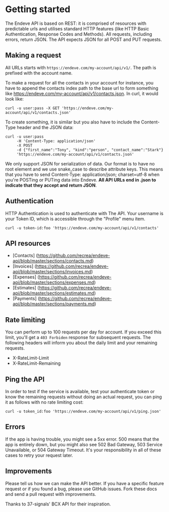 # Getting started
The Endeve API is based on REST: it is comprised of resources with predictable urls and utilises standard HTTP features (like HTTP Basic Authentication, Response Codes and Methods). All requests, including errors, return JSON. The API expects JSON for all POST and PUT requests.

## Making a request
All URLs starts with `https://endeve.com/my-account/api/v1/`. The path is prefixed with the account name.

To make a request for all the contacts in your account for instance, you have to append the contacts index path to the base url to form something like https://endeve.com/my-account/api/v1/contacts.json. In curl, it would look like:

```shell
curl -u user:pass -X GET 'https://endeve.com/my-account/api/v1/contacts.json'
```

To create something, it is similar but you also have to include the Content-Type  header and the JSON data:

```shell
curl -u user:pass 
	 -H 'Content-Type: application/json' 
	 -X POST 
	 -d {"first_name":"Tony", "kind":"person", "contact_name":"Stark"}
	 'https://endeve.com/my-account/api/v1/contacts.json'
```

We only support JSON for serialization of data. Our format is to have no root element and we use snake_case to describe attribute keys. This means that you have to send Content-Type: application/json; charset=utf-8 when you're POSTing or PUTing data into Endeve. **All API URLs end in .json to indicate that they accept and return JSON**.

## Authentication
HTTP Authentication is used to authenticate with The API. Your username is your Token ID, which is accessible through the "Profile" menu item.

```shell
curl -u token-id:foo 'https://endeve.com/my-account/api/v1/contacts'
```     

## API resources
* [Contacts] (https://github.com/recrea/endeve-api/blob/master/sections/contacts.md)
* [Invoices] (https://github.com/recrea/endeve-api/blob/master/sections/invoices.md)
* [Expenses] (https://github.com/recrea/endeve-api/blob/master/sections/expenses.md)
* [Estimates] (https://github.com/recrea/endeve-api/blob/master/sections/estimates.md)
* [Payments] (https://github.com/recrea/endeve-api/blob/master/sections/payments.md)

## Rate limiting
You can perform up to 100 requests per day for account. If you exceed this limit, you'll get a `403 Forbiden` response for subsequent requests.
The following headers will inform you about the daily limit and your remaining requests.

* X-RateLimit-Limit
* X-RateLimit-Remaining

## Ping the API
In order to test if the service is available, test your authenticate token or know the remaining requests without doing an actual request, you can ping it as follows with no rate limiting cost:

```shell
curl -u token_id:foo 'https://endeve.com/my-account/api/v1/ping.json'
```
## Errors
If the app is having trouble, you might see a 5xx error. 500 means that the app is entirely down, but you might also see 502 Bad Gateway, 503 Service Unavailable, or 504 Gateway Timeout. It's your responsibility in all of these cases to retry your request later.

## Improvements
Please tell us how we can make the API better. If you have a specific feature request or if you found a bug, please use GitHub issues. Fork these docs and send a pull request with improvements.

Thanks to 37-signals' BCX API for their inspiration.